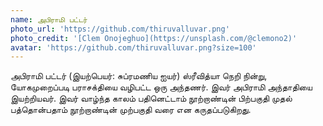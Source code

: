 ```yaml
---
name: அபிராமி பட்டர்
photo_url: 'https://github.com/thiruvalluvar.png'
photo_credit: '[Clem Onojeghuo](https://unsplash.com/@clemono2)'
avatar: 'https://github.com/thiruvalluvar.png?size=100'
---
```

அபிராமி பட்டர் (இயற்பெயர்: சுப்ரமணிய ஐயர்) ஸ்ரீவித்யா நெறி நின்று, யோகமுறைப்படி பராசக்தியை வழிபட்ட ஒரு அந்தணர். இவர் அபிராமி அந்தாதியை இயற்றியவர். இவர் வாழ்ந்த காலம் பதினெட்டாம் நூற்றாண்டின் பிற்பகுதி முதல் பத்தொன்பதாம் நூற்றாண்டின் முற்பகுதி வரை என கருதப்படுகிறது.